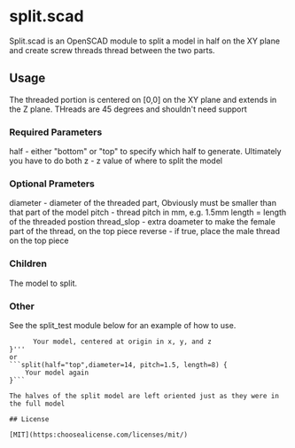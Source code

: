 # split.scad

Split.scad is an OpenSCAD module to split a model in half on the XY plane and create screw threads thread between the two parts.

## Usage

The threaded portion is centered on [0,0] on the XY plane and extends in the Z plane.  THreads are
 45 degrees and shouldn't need support

### Required Parameters
   half - either "bottom" or "top" to specify which half to generate.  Ultimately you have to do both
   z - z value of where to split the model
### Optional Prameters
   diameter - diameter of the threaded part, Obviously must be smaller than that part of the model
   pitch - thread pitch in mm, e.g. 1.5mm
   length = length of the threaded postion
   thread_slop - extra doameter to make the female part of the thread, on the top piece
   reverse - if true, place the male thread on the top piece

### Children
   The model to split.
   
### Other
See the split_test module below for an example of how to use.
```split(half="bottom", diameter=14, pitch=1.5, length=8) {
      Your model, centered at origin in x, y, and z
}'''
or
```split(half="top",diameter=14, pitch=1.5, length=8) {
    Your model again
}```

The halves of the split model are left oriented just as they were in the full model

## License

[MIT](https:choosealicense.com/licenses/mit/)